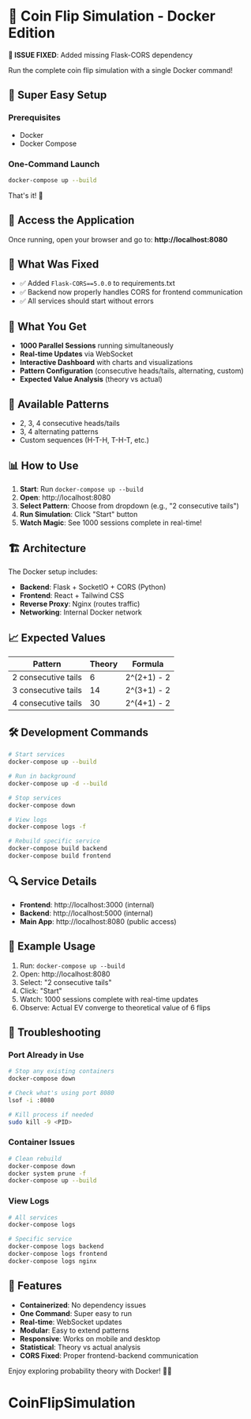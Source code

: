 # 🐳 Coin Flip Simulation - Docker Edition

**🔧 ISSUE FIXED**: Added missing Flask-CORS dependency

Run the complete coin flip simulation with a single Docker command!

## 🚀 Super Easy Setup

### Prerequisites
- Docker
- Docker Compose

### One-Command Launch
```bash
docker-compose up --build
```

That's it! 🎉

## 📱 Access the Application

Once running, open your browser and go to:
**http://localhost:8080**

## 🔧 What Was Fixed

- ✅ Added `Flask-CORS==5.0.0` to requirements.txt
- ✅ Backend now properly handles CORS for frontend communication
- ✅ All services should start without errors

## 🎯 What You Get

- **1000 Parallel Sessions** running simultaneously
- **Real-time Updates** via WebSocket
- **Interactive Dashboard** with charts and visualizations
- **Pattern Configuration** (consecutive heads/tails, alternating, custom)
- **Expected Value Analysis** (theory vs actual)

## 🔧 Available Patterns

- 2, 3, 4 consecutive heads/tails
- 3, 4 alternating patterns
- Custom sequences (H-T-H, T-H-T, etc.)

## 📊 How to Use

1. **Start**: Run `docker-compose up --build`
2. **Open**: http://localhost:8080
3. **Select Pattern**: Choose from dropdown (e.g., "2 consecutive tails")
4. **Run Simulation**: Click "Start" button
5. **Watch Magic**: See 1000 sessions complete in real-time!

## 🏗 Architecture

The Docker setup includes:
- **Backend**: Flask + SocketIO + CORS (Python)
- **Frontend**: React + Tailwind CSS
- **Reverse Proxy**: Nginx (routes traffic)
- **Networking**: Internal Docker network

## 📈 Expected Values

| Pattern | Theory | Formula |
|---------|--------|---------|
| 2 consecutive tails | 6 | 2^(2+1) - 2 |
| 3 consecutive tails | 14 | 2^(3+1) - 2 |
| 4 consecutive tails | 30 | 2^(4+1) - 2 |

## 🛠 Development Commands

```bash
# Start services
docker-compose up --build

# Run in background
docker-compose up -d --build

# Stop services
docker-compose down

# View logs
docker-compose logs -f

# Rebuild specific service
docker-compose build backend
docker-compose build frontend
```

## 🔍 Service Details

- **Frontend**: http://localhost:3000 (internal)
- **Backend**: http://localhost:5000 (internal)
- **Main App**: http://localhost:8080 (public access)

## 🎲 Example Usage

1. Run: `docker-compose up --build`
2. Open: http://localhost:8080
3. Select: "2 consecutive tails"
4. Click: "Start"
5. Watch: 1000 sessions complete with real-time updates
6. Observe: Actual EV converge to theoretical value of 6 flips

## 🐛 Troubleshooting

### Port Already in Use
```bash
# Stop any existing containers
docker-compose down

# Check what's using port 8080
lsof -i :8080

# Kill process if needed
sudo kill -9 <PID>
```

### Container Issues
```bash
# Clean rebuild
docker-compose down
docker system prune -f
docker-compose up --build
```

### View Logs
```bash
# All services
docker-compose logs

# Specific service
docker-compose logs backend
docker-compose logs frontend
docker-compose logs nginx
```

## 🎯 Features

- **Containerized**: No dependency issues
- **One Command**: Super easy to run
- **Real-time**: WebSocket updates
- **Modular**: Easy to extend patterns
- **Responsive**: Works on mobile and desktop
- **Statistical**: Theory vs actual analysis
- **CORS Fixed**: Proper frontend-backend communication

Enjoy exploring probability theory with Docker! 🐳🎲

# CoinFlipSimulation
